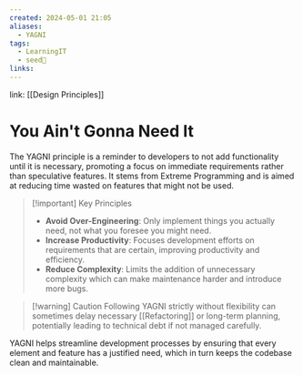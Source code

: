 ```yaml
---
created: 2024-05-01 21:05
aliases:
  - YAGNI
tags:
  - LearningIT
  - seed🌱
links:
---
```


link: [[Design Principles]]

# You Ain't Gonna Need It

The YAGNI principle is a reminder to developers to not add functionality until it is necessary, promoting a focus on immediate requirements rather than speculative features. It stems from Extreme Programming and is aimed at reducing time wasted on features that might not be used.

> [!important] Key Principles
> 
> - **Avoid Over-Engineering**: Only implement things you actually need, not what you foresee you might need.
> - **Increase Productivity**: Focuses development efforts on requirements that are certain, improving productivity and efficiency.
> - **Reduce Complexity**: Limits the addition of unnecessary complexity which can make maintenance harder and introduce more bugs.

> [!warning] Caution 
> Following YAGNI strictly without flexibility can sometimes delay necessary [[Refactoring]] or long-term planning, potentially leading to technical debt if not managed carefully.

YAGNI helps streamline development processes by ensuring that every element and feature has a justified need, which in turn keeps the codebase clean and maintainable.

